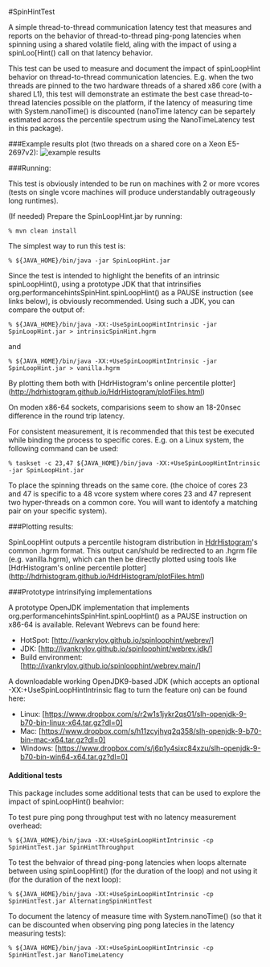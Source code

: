 #SpinHintTest

A simple thread-to-thread communication latency test that measures and reports on the
behavior of thread-to-thread ping-pong latencies when spinning using a shared volatile
field, aling with the impact of using a spinLoo[Hint() call on that latency behavior.

This test can be used to measure and document the impact of spinLoopHint behavior
on thread-to-thread communication latencies. E.g. when the two threads are pinned to
the two hardware threads of a shared x86 core (with a shared L1), this test will
demonstrate an estimate the best case thread-to-thread latencies possible on the
platform, if the latency of measuring time with System.nanoTime() is discounted
(nanoTime latency can be separtely estimated across the percentile spectrum using
the NanoTimeLatency test in this package).

###Example results plot (two threads on a shared core on a Xeon E5-2697v2): 
![example results] 

###Running:

This test is obviously intended to be run on machines with 2 or more vcores (tests on single vcore machines will
produce understandably outrageously long runtimes).
 
(If needed) Prepare the SpinLoopHint.jar by running:
 
    % mvn clean install

The simplest way to run this test is:

    % ${JAVA_HOME}/bin/java -jar SpinLoopHint.jar

Since the test is intended to highlight the benefits of an intrinsic spinLoopHint(), using a prototype JDK
that that intrinsifies org.performancehintsSpinHint.spinLoopHint() as a PAUSE instruction
(see links below), is obviously recommended. Using such a JDK, you can compare the output of:

    % ${JAVA_HOME}/bin/java -XX:-UseSpinLoopHintIntrinsic -jar SpinLoopHint.jar > intrinsicSpinHint.hgrm

and 
    
    % ${JAVA_HOME}/bin/java -XX:+UseSpinLoopHintIntrinsic -jar SpinLoopHint.jar > vanilla.hgrm

By plotting them both with [HdrHistogram's online percentile plotter] (http://hdrhistogram.github.io/HdrHistogram/plotFiles.html)

On moden x86-64 sockets, comparisions seem to show an 18-20nsec difference in the round trip latency.  

For consistent measurement, it is recommended that this test be executed while
binding the process to specific cores. E.g. on a Linux system, the following
command can be used:

    % taskset -c 23,47 ${JAVA_HOME}/bin/java -XX:+UseSpinLoopHintIntrinsic -jar SpinLoopHint.jar
    
To place the spinning threads on the same core. (the choice of cores 23 and 47 is specific
to a 48 vcore system where cores 23 and 47 represent two hyper-threads on a common core. You will want
to identofy a matching pair on your specific system).
 
###Plotting results:
 
SpinLoopHint outputs a percentile histogram distribution in [HdrHistogram](http://hdrhistogram.org)'s common
.hgrm format. This output can/shuld be redirected to an .hgrm file (e.g. vanilla.hgrm),
which can then be directly plotted using tools like [HdrHistogram's online percentile plotter] (http://hdrhistogram.github.io/HdrHistogram/plotFiles.html)

 
###Prototype intrinsifying implementations

A prototype OpenJDK implementation that implements org.performancehintsSpinHint.spinLoopHint() as a PAUSE instruction
on x86-64 is available. Relevant Webrevs can be found here:  
- HotSpot: [http://ivankrylov.github.io/spinloophint/webrev/]  
- JDK: [http://ivankrylov.github.io/spinloophint/webrev.jdk/]  
- Build environment: [http://ivankrylov.github.io/spinloophint/webrev.main/]  
      
A downloadable working OpenJDK9-based JDK (which accepts an optional -XX:+UseSpinLoopHintIntrinsic flag to turn the
feature on) can be found here:   
- Linux: [https://www.dropbox.com/s/r2w1s1jykr2qs01/slh-openjdk-9-b70-bin-linux-x64.tar.gz?dl=0]  
- Mac: [https://www.dropbox.com/s/h11zcyjhyq2q358/slh-openjdk-9-b70-bin-mac-x64.tar.gz?dl=0]  
- Windows: [https://www.dropbox.com/s/j6p1y4sixc84xzu/slh-openjdk-9-b70-bin-win64-x64.tar.gz?dl=0]  

[example results]:https://raw.github.com/giltene/GilExamples/master/SpinHintTest/SpinLoopLatency_E5-2697v2_sharedCore.png "Example Results on E5-2697v2"

#### Additional tests

This package includes some additional tests that can be used to explore the impact of spinLoopHint()
beahvior: 

To test pure ping pong throughput test with no latency measurement overhead:

    % ${JAVA_HOME}/bin/java -XX:+UseSpinLoopHintIntrinsic -cp SpinHintTest.jar SpinHintThroughput

To test the behvaior of thread ping-pong latencies when loops alternate between using spinLoopHint()
(for the duration of the loop) and not using it (for the duration of the next loop):

    % ${JAVA_HOME}/bin/java -XX:+UseSpinLoopHintIntrinsic -cp SpinHintTest.jar AlternatingSpinHintTest
    
To document the latency of measure time with System.nanoTime() (so that it can be discounted when
observing ping pong latecies in the latency measuring tests):

    % ${JAVA_HOME}/bin/java -XX:+UseSpinLoopHintIntrinsic -cp SpinHintTest.jar NanoTimeLatency
    
